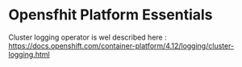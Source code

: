 # Opensfhit Platform Essentials

Cluster logging operator is wel described here : https://docs.openshift.com/container-platform/4.12/logging/cluster-logging.html
